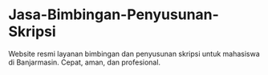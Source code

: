 # Jasa-Bimbingan-Penyusunan-Skripsi
Website resmi layanan bimbingan dan penyusunan skripsi untuk mahasiswa di Banjarmasin. Cepat, aman, dan profesional.

